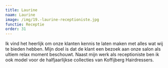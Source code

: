 ```yaml
---
title: Laurine
naam: Laurine
image: /img/19.-laurine-receptioniste.jpg
functie: Receptie
order: 31
---
```



Ik vind het heerlijk om onze klanten kennis te laten maken met alles wat wij te bieden hebben. Mijn doel is dat de klant een bezoek aan onze salon als ultiem relax moment beschouwt. Naast mijn werk als receptioniste ben ik ook model voor de halfjaarlijkse collecties van Koffijberg Hairdressers.